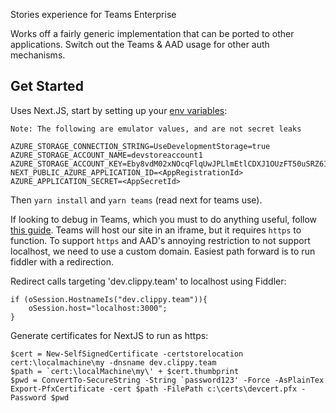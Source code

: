 Stories experience for Teams Enterprise

Works off a fairly generic implementation that can be ported to other applications. Switch out the Teams & AAD usage for other auth mechanisms.

## Get Started

Uses Next.JS, start by setting up your [env variables](https://nextjs.org/docs/basic-features/environment-variables):

```Note: The following are emulator values, and are not secret leaks```

```
AZURE_STORAGE_CONNECTION_STRING=UseDevelopmentStorage=true
AZURE_STORAGE_ACCOUNT_NAME=devstoreaccount1
AZURE_STORAGE_ACCOUNT_KEY=Eby8vdM02xNOcqFlqUwJPLlmEtlCDXJ1OUzFT50uSRZ6IFsuFq2UVErCz4I6tq/K1SZFPTOtr/KBHBeksoGMGw==
NEXT_PUBLIC_AZURE_APPLICATION_ID=<AppRegistrationId>
AZURE_APPLICATION_SECRET=<AppSecretId>
```

Then `yarn install` and `yarn teams` (read next for teams use).

If looking to debug in Teams, which you must to do anything useful, follow [this guide](https://docs.microsoft.com/en-us/microsoftteams/platform/build-your-first-app/build-first-app-overview). Teams will host our site in an iframe, but it requires `https` to function. To support `https` and AAD's annoying restriction to not support localhost, we need to use a custom domain. Easiest path forward is to run fiddler with a redirection.

Redirect calls targeting 'dev.clippy.team' to localhost using Fiddler:

```
if (oSession.HostnameIs("dev.clippy.team")){
    oSession.host="localhost:3000";
}
```

Generate certificates for NextJS to run as https:

```
$cert = New-SelfSignedCertificate -certstorelocation cert:\localmachine\my -dnsname dev.clippy.team
$path = `cert:\localMachine\my\' + $cert.thumbprint
$pwd = ConvertTo-SecureString -String `password123' -Force -AsPlainTex
Export-PfxCertificate -cert $path -FilePath c:\certs\devcert.pfx -Password $pwd
```

